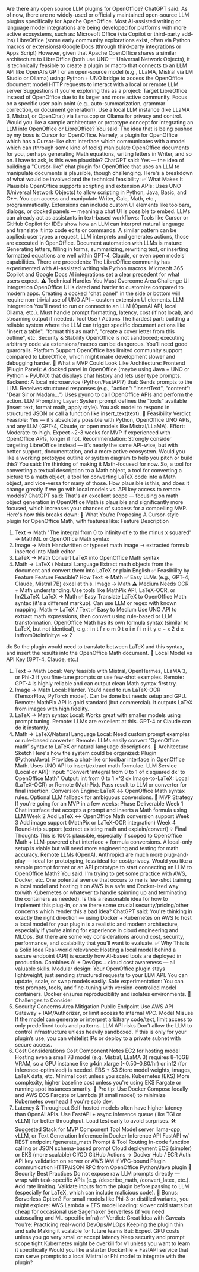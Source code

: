 Are there any open source LLM plugins for OpenOffice?
ChatGPT said:
As of now, there are no widely-used or officially maintained open-source LLM plugins specifically for Apache OpenOffice. Most AI-assisted writing or language model integrations are being developed for platforms with more active ecosystems, such as:
Microsoft Office (via Copilot or third-party add-ins)
LibreOffice (some early community explorations exist, often via Python macros or extensions)
Google Docs (through third-party integrations or Apps Script)
However, given that Apache OpenOffice shares a similar architecture to LibreOffice (both use UNO — Universal Network Objects), it is technically feasible to create a plugin or macro that connects to an LLM API like OpenAI’s GPT or an open-source model (e.g., LLaMA, Mistral via LM Studio or Ollama) using:
Python + UNO bridge to access the OpenOffice document model
HTTP requests to interact with a local or remote LLM server
Suggestions if you're exploring this as a project:
Target LibreOffice instead of OpenOffice due to its larger and more active community.
Focus on a specific user pain point (e.g., auto-summarization, grammar correction, or document generation).
Use a local LLM instance (like LLaMA 3, Mistral, or OpenChat) via llama.cpp or Ollama for privacy and control.
Would you like a sample architecture or prototype concept for integrating an LLM into OpenOffice or LibreOffice?
You said:
The idea that is being pushed by my boss is Cursor for OpenOffice. Namely, a plugin for OpenOffice which has a Cursor-like chat interface which communicates with a model which can (through some kind of tools) manipulate OpenOffice documents for you, perhaps generating Math equations, writing letters in Writer, and so on. I have to ask, is this even plausible?
ChatGPT said:
Yes — the idea of building a "Cursor-like" chat plugin for OpenOffice that uses an LLM to manipulate documents is plausible, though challenging. Here's a breakdown of what would be involved and the technical feasibility:
✅ What Makes It Plausible
OpenOffice supports scripting and extension APIs:
Uses UNO (Universal Network Objects) to allow scripting in Python, Java, Basic, and C++.
You can access and manipulate Writer, Calc, Math, etc., programmatically.
Extensions can include custom UI elements like toolbars, dialogs, or docked panels — meaning a chat UI is possible to embed.
LLMs can already act as assistants in text-based workflows:
Tools like Cursor or GitHub Copilot for IDEs show how an LLM can interpret natural language and translate it into code edits or commands.
A similar pattern can be applied: user types a request, LLM interprets and generates actions, those are executed in OpenOffice.
Document automation with LLMs is mature:
Generating letters, filling in forms, summarizing, rewriting text, or inserting formatted equations are well within GPT-4, Claude, or even open models' capabilities.
There are precedents:
The LibreOffice community has experimented with AI-assisted writing via Python macros.
Microsoft 365 Copilot and Google Docs AI integrations set a clear precedent for what users expect.
⚠️ Technical Hurdles You Must Overcome
Area	Challenge
UI Integration	OpenOffice UI is dated and harder to customize compared to modern apps. Creating a docked "chat panel" in the side or bottom will require non-trivial use of UNO API + custom extension UI elements.
LLM Integration	You'll need to run or connect to an LLM (OpenAI API, local Ollama, etc.). Must handle prompt formatting, latency, cost (if not local), and streaming output if needed.
Tool Use / Actions	The hardest part: building a reliable system where the LLM can trigger specific document actions like "insert a table", "format this as math", "create a cover letter from this outline", etc.
Security & Stability	OpenOffice is not sandboxed; executing arbitrary code via extensions/macros can be dangerous. You’ll need good guardrails.
Platform Support	OpenOffice has limited community support compared to LibreOffice, which might make development slower and debugging harder.
🔧 What a MVP Could Look Like
Architecture:
Frontend (Plugin Panel):
A docked panel in OpenOffice (maybe using Java + UNO or Python + PyUNO) that displays chat history and lets user type prompts.
Backend:
A local microservice (Python/FastAPI?) that:
Sends prompts to the LLM.
Receives structured responses (e.g., "action": "insertText", "content": "Dear Sir or Madam...")
Uses pyuno to call OpenOffice APIs and perform the action.
LLM Prompting Layer:
System prompt defines the “tools” available (insert text, format math, apply style).
You ask model to respond in structured JSON or call a function like insert_text(text).
🧠 Feasibility Verdict
Feasible: Yes — it's absolutely possible with Python, OpenOffice UNO APIs, and any LLM (GPT-4, Claude, or open models like Mistral/LLaMA).
Effort: Moderate-to-high. Expect ~2-3 weeks for MVP if experienced with OpenOffice APIs, longer if not.
Recommendation: Strongly consider targeting LibreOffice instead — it’s nearly the same API-wise, but with better support, documentation, and a more active ecosystem.
Would you like a working prototype outline or system diagram to help you pitch or build this?
You said:
I'm thinking of making it Math-focused for now. So, a tool for converting a textual description to a Math object, a tool for converting a picture to a math object, a tool for converting LaTeX code into a Math object, and vice-versa for many of those. How plausible is this, and does it change greatly if we go with local models vs. API key access to remote models?
ChatGPT said:
That's an excellent scope — focusing on math object generation in OpenOffice Math is plausible and significantly more focused, which increases your chances of success for a compelling MVP. Here's how this breaks down:
🧠 What You're Proposing
A Cursor-style plugin for OpenOffice Math, with features like:
Feature	Description
1. Text → Math	"The integral from 0 to infinity of e to the minus x squared" → MathML or OpenOffice Math syntax
2. Image → Math	Handwritten or typeset math image → extracted formula inserted into Math editor
3. LaTeX → Math	Convert LaTeX into OpenOffice Math syntax
4. Math → LaTeX / Natural Language	Extract math objects from the document and convert them into LaTeX or plain English
✅ Feasibility by Feature
Feature	Feasible?	How
Text → Math	✅ Easy	LLMs (e.g., GPT-4, Claude, Mistral 7B) excel at this.
Image → Math	⚠️ Medium	Needs OCR + Math understanding. Use tools like MathPix API, LaTeX-OCR, or Im2LaTeX.
LaTeX → Math	✅ Easy	Translate LaTeX to OpenOffice Math syntax (it's a different markup). Can use LLM or regex with known mapping.
Math → LaTeX / Text	✅ Easy to Medium	Use UNO API to extract math expressions, then convert using rule-based or LLM transformation.
OpenOffice Math has its own formula syntax (similar to LaTeX, but not identical), e.g.:
i
n
t
f
r
o
m
0
t
o
i
n
f
i
n
i
t
y
e
−
x
2
d
x
intfrom0toinfinitye 
−x 
2
 
 dx
So the plugin would need to translate between LaTeX and this syntax, and insert the results into the OpenOffice Math document.
🔄 Local Model vs API Key (GPT-4, Claude, etc.)
1. Text → Math
Local: Very feasible with Mistral, OpenHermes, LLaMA 3, or Phi-3 if you fine-tune prompts or use few-shot examples.
Remote: GPT-4 is highly reliable and can output clean Math syntax first try.
2. Image → Math
Local: Harder. You’d need to run LaTeX-OCR (TensorFlow, PyTorch model). Can be done but needs setup and GPU.
Remote: MathPix API is gold standard (but commercial). It outputs LaTeX from images with high fidelity.
3. LaTeX → Math syntax
Local: Works great with smaller models using prompt tuning.
Remote: LLMs are excellent at this. GPT-4 or Claude can do it instantly.
4. Math → LaTeX/Natural Language
Local: Need custom prompt examples or rule-based converter.
Remote: LLMs easily convert “OpenOffice math” syntax to LaTeX or natural language descriptions.
🔧 Architecture Sketch
Here's how the system could be organized:
Plugin (Python/Java):
Provides a chat-like or toolbar interface in OpenOffice Math.
Uses UNO API to insert/extract math formulae.
LLM Service (Local or API):
Input: "Convert 'integral from 0 to 1 of x squared dx' to OpenOffice Math"
Output: int from 0 to 1 x^2 dx
Image-to-LaTeX:
Local (LaTeX-OCR) or Remote (MathPix).
Pass result to LLM or converter for final insertion.
Conversion Engine:
LaTeX ↔ OpenOffice Math syntax rules.
Optional LLM fallback for ambiguous conversions.
🧪 MVP Strategy
If you're going for an MVP in a few weeks:
Phase	Deliverable
Week 1	Chat interface that accepts a prompt and inserts a Math formula using LLM
Week 2	Add LaTeX ↔ OpenOffice Math conversion support
Week 3	Add image support (MathPix or LaTeX-OCR integration)
Week 4	Round-trip support (extract existing math and explain/convert)
💡 Final Thoughts
This is 100% plausible, especially if scoped to OpenOffice Math + LLM-powered chat interface + formula conversions.
A local-only setup is viable but will need more engineering and testing for math accuracy.
Remote LLMs (OpenAI, Anthropic) are much more plug-and-play — ideal for prototyping, less ideal for cost/privacy.
Would you like a sample prompt format or an API prototype to start connecting an LLM to OpenOffice Math?
You said:
I'm trying to get some practice with AWS, Docker, etc. One potential avenue that occurs to me is few-shot training a local model and hosting it on AWS is a safe and Docker-ized way to(with Kubernetes or whatever to handle spinning up and terminating the containers as needed). Is this a reasonable idea for how to implement this plug-in, or are there some crucial security/pricing/other concerns which render this a bad idea?
ChatGPT said:
You're thinking in exactly the right direction — using Docker + Kubernetes on AWS to host a local model for your plugin is a realistic and modern architecture, especially if you're aiming for experience in cloud engineering and MLOps. But there are some key considerations around cost, security, performance, and scalability that you'll want to evaluate.
✅ Why This is a Solid Idea
Real-world relevance:
Hosting a local model behind a secure endpoint (API) is exactly how AI-based tools are deployed in production.
Combines AI + DevOps + cloud cost awareness — all valuable skills.
Modular design:
Your OpenOffice plugin stays lightweight, just sending structured requests to your LLM API.
You can update, scale, or swap models easily.
Safe experimentation:
You can test prompts, tools, and fine-tuning with version-controlled model containers.
Docker ensures reproducibility and isolates environments.
🚨 Challenges to Consider
1. Security Concerns
Area	Mitigation
Public Endpoint	Use AWS API Gateway + IAM/Authorizer, or limit access to internal VPC.
Model Misuse	If the model can generate or interpret arbitrary code/text, limit access to only predefined tools and patterns.
LLM API risks	Don’t allow the LLM to control infrastructure unless heavily sandboxed.
If this is only for your plugin’s use, you can whitelist IPs or deploy to a private subnet with secure access.
2. Cost Considerations
Cost Component	Notes
EC2 for hosting model	Hosting even a small 7B model (e.g. Mistral, LLaMA 3) requires 8–16GB VRAM, so a GPU instance like g4dn.xlarge (~$0.50–$0.80/hr) or inf2 (for inference-optimized) is needed.
EBS + S3	Store model weights, images, LaTeX data, etc. Minimal cost unless you scale.
Kubernetes (EKS)	More complexity, higher baseline cost unless you're using EKS Fargate or running spot instances smartly.
🧠 Pro tip: Use Docker Compose locally and AWS ECS Fargate or Lambda (if small model) to minimize Kubernetes overhead if you're solo dev.
3. Latency & Throughput
Self-hosted models often have higher latency than OpenAI APIs.
Use FastAPI + async inference queue (like TGI or vLLM) for better throughput.
Load test early to avoid surprises.
🛠️ Suggested Stack for MVP
Component	Tool
Model server	llama-cpp, vLLM, or Text Generation Inference in Docker
Inference API	FastAPI w/ REST endpoint /generate_math
Prompt & Tool Routing	In-code function calling or JSON schema-based prompt
Cloud deployment	ECS (simpler) or EKS (more scalable)
CI/CD	GitHub Actions → Docker Hub / ECR
Auth	API key validation on server or AWS IAM if VPC-bound
Plugin communication	HTTP/JSON RPC from OpenOffice Python/Java plugin
🔐 Security Best Practices
Do not expose raw LLM prompts directly — wrap with task-specific APIs (e.g. /describe_math, /convert_latex, etc.).
Add rate limiting.
Validate inputs from the plugin before passing to LLM (especially for LaTeX, which can include malicious code).
🧪 Bonus: Serverless Option?
For small models like Phi-3 or distilled variants, you might explore:
AWS Lambda + EFS model loading: slower cold starts but cheap for occasional use
Sagemaker Serverless (if you need autoscaling and ML-specific infra)
✅ Verdict: Great Idea with Caveats
You're:
Practicing real-world DevOps/MLOps
Keeping the plugin thin and safe
Making it scalable for future teams
But:
Expect GPU costs unless you go very small or accept latency
Keep security and prompt scope tight
Kubernetes might be overkill for v1 unless you want to learn it specifically
Would you like a starter Dockerfile + FastAPI service that can serve prompts to a local Mistral or Phi model to integrate with the plugin?
